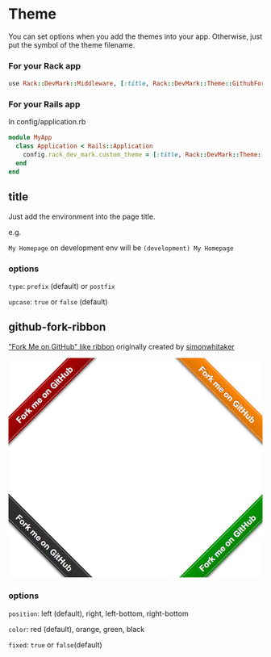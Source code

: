 # Theme

You can set options when you add the themes into your app. Otherwise, just put the symbol of the theme filename.

### For your Rack app

```ruby
use Rack::DevMark::Middleware, [:title, Rack::DevMark::Theme::GithubForkRibbon.new(position: 'right')]
```

### For your Rails app

In config/application.rb

```ruby
module MyApp
  class Application < Rails::Application
    config.rack_dev_mark.custom_theme = [:title, Rack::DevMark::Theme::GithubForkRibbon.new(position: 'right')]
  end
end
```

## title

Just add the environment into the page title.

e.g.

`My Homepage` on development env will be `(development) My Homepage`

### options

`type`: `prefix` (default) or `postfix`

`upcase`: `true` or `false` (default)

## github-fork-ribbon

["Fork Me on GitHub" like ribbon](https://github.com/simonwhitaker/github-fork-ribbon-css) originally created by [simonwhitaker](https://github.com/simonwhitaker)

![github-fork-ribbon](screenshots/github_fork_ribbon.png)

### options

`position`: left (default), right, left-bottom, right-bottom

`color`: red (default), orange, green, black

`fixed`: `true` or `false`(default)
